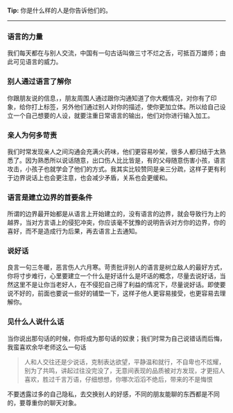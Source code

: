 <div class="tip">
  <strong>Tip:</strong> 你是什么样的人是你告诉他们的。
</div>

---
### 语言的力量
我们每天都在与别人交流，中国有一句古话叫做三寸不烂之舌，可抵百万雄师；由此可见语言的威力。
### 别人通过语言了解你
你跟朋友说的信息，，朋友周围人通过跟你沟通知道了你大概情况，对你有了印象，给你打上标签，另外他们通过别人对你的描述，使你更加立体。所以给自己设立一个自己想要的人设，就要注重日常语言的输出，他们对你进行输入加工。
### 亲人为何多苛责
我们时常发现亲人之间沟通会充满火药味，他们更容易吵架，很多人都归结于太熟悉了。因为熟悉所以说话随意，出口伤人比比皆是，有的父母随意伤害小孩，语言攻击，小孩子也就学会了他们的方式。我其实比较赞同是亲三分疏，这样子更有利于边界说话上也会更注意，也会减少矛盾，关系也会更缓和。
### 语言是建立边界的首要条件
所谓的边界最开始都是从语言上开始建立的，没有语言的边界，就会导致行为上的越界，当对方言语上的侵犯冲突，你应该毫不犹豫的说明告诉对方你的边界，你的喜好，而不是造成行为后果，再去语言上去通知。
### 说好话
良言一句三冬暖，恶言伤人六月寒。苛责批评别人的语言是树立敌人的最好方式，你将寸步难行，心里要建立一个什么是好话什么是坏话的概念，尽量去说好话，当然这里不是让你当老好人，在不侵犯自己得了利益的情况下，尽量说好话。即使要说不好的，前面也要说一些好的铺垫一下，这样子他人更容易接受，也更容易去理解你。
### 见什么人说什么话

当你说出那句话的时候，你将成为那句话的奴隶；我们时常为自己说错话而后悔，我蛮喜欢余华老师这么一句话

> 人和人交往还是少说话，克制表达欲望，平静温和就行，不自卑也不炫耀，别为了共鸣，讲起过往没完没了，无意间表现的品质被对方发现，才更招人喜欢，胜过千言万语，仔细想想，你哪次滔滔不绝后，带来的不是悔恨

不要透露过多的自己隐私，去交换别人的好感，不同的朋友能聊的东西都是不同的，要尊重你的聊天对象。